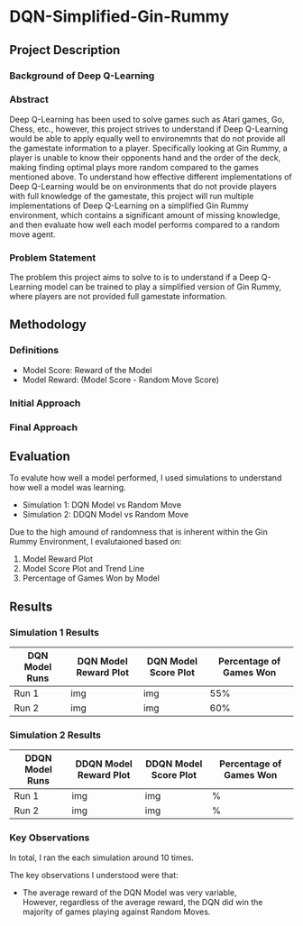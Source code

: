 # DQN-Simplified-Gin-Rummy

## Project Description

### Background of Deep Q-Learning

### Abstract

Deep Q-Learning has been used to solve games such as Atari games, Go, Chess, etc., however, this project strives to understand if Deep Q-Learning would be able to apply equally well to environemnts that do not provide all the gamestate information to a player. Specifically looking at Gin Rummy, a player is unable to know their opponents hand and the order of the deck, making finding optimal plays more random compared to the games mentioned above. To understand how effective different implementations of Deep Q-Learning would be on environments that do not provide players with full knowledge of the gamestate, this project will run multiple implementations of Deep Q-Learning on a simplified Gin Rummy environment, which contains a significant amount of missing knowledge, and then evaluate how well each model performs compared to a random move agent.

### Problem Statement

The problem this project aims to solve to is to understand if a Deep Q-Learning model can be trained to play a simplified version of Gin Rummy, where players are not provided full gamestate information. 

## Methodology

### Definitions

- Model Score: Reward of the Model
- Model Reward: (Model Score - Random Move Score)

### Initial Approach

### Final Approach

## Evaluation

To evalute how well a model performed, I used simulations to understand how well a model was learning.

- Simulation 1: DQN Model vs Random Move 
- Simulation 2: DDQN Model vs Random Move

Due to the high amound of randomness that is inherent within the Gin Rummy Environment, I evalutaioned based on:

1. Model Reward Plot
2. Model Score Plot and Trend Line
3. Percentage of Games Won by Model

## Results

### Simulation 1 Results

| DQN Model Runs | DQN Model Reward Plot | DQN Model Score Plot | Percentage of Games Won |
| --- | --- | --- | --- |
| Run 1 | img  | img  | 55%  | 
| Run 2  | img | img  | 60%  | 

### Simulation 2 Results

| DDQN Model Runs | DDQN Model Reward Plot | DDQN Model Score Plot | Percentage of Games Won |
| --- | --- | --- | --- |
| Run 1 | img  | img  | %  | 
| Run 2  | img | img  | %  | 

### Key Observations

In total, I ran the each simulation around 10 times. 

The key observations I understood were that:
- The average reward of the DQN Model was very variable, <br/> However, regardless of the average reward, the DQN did win the majority of games playing against Random Moves.
